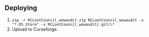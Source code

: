 ## Deploying

1. `zip -r RCLootCouncil_wowaudit.zip RCLootCouncil_wowaudit -x "*.DS_Store" -x RCLootCouncil_wowaudit/.git/\*`
2. Upload to Curseforge.
